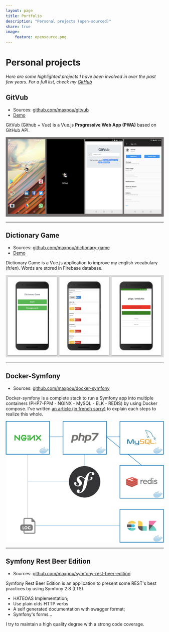 ```yaml
---
layout: page
title: Portfolio
description: "Personal projects (open-sourced)"
share: true
image:
    feature: opensource.png
---
```


# Personal projects

*Here are some highlighted projects I have been involved in over the past few years. For a full list, check my [GitHub](https://github.com/maxpou?tab=repositories)*

## GitVub

* Sources: [github.com/maxpou/gitvub](https://github.com/maxpou/gitvub)
* [Demo](http://www.maxpou.fr/gitvub/)

GitVub (Github + Vue) is a Vue.js **Progressive Web App (PWA)** based on GitHub API.

![GitVub Game screenshots](https://raw.githubusercontent.com/maxpou/gitvub/master/docs/mobile-screens.png)

<hr>

## Dictionary Game

* Sources: [github.com/maxpou/dictionary-game](https://github.com/maxpou/dictionary-game)
* [Demo](http://www.maxpou.fr/dictionary-game/)

Dictionary Game is a Vue.js application to improve my english vocabulary (fr/en). Words are stored in Firebase database.

![Dictionary Game screenshots](https://raw.githubusercontent.com/maxpou/dictionary-game/master/screenshots.png)

<hr>

## Docker-Symfony

* Sources: [github.com/maxpou/docker-symfony](https://github.com/maxpou/docker-symfony)

Docker-symfony is a complete stack to run a Symfony app into multiple containers (PHP7-FPM - NGINX - MySQL - ELK - REDIS) by using Docker compose. I've written [an article (in french sorry)](http://www.maxpou.fr/docker-pour-symfony/) to explain each steps to realize this whole.

![Docker-Symfony screenshots](https://raw.githubusercontent.com/maxpou/docker-symfony/master/doc/schema.png)

<hr>

## Symfony Rest Beer Edition

* Sources: [github.com/maxpou/symfony-rest-beer-edition](https://github.com/maxpou/symfony-rest-beer-edition)

Symfony Rest Beer Edition is an application to present some REST's best practices by using Symfony 2.8 (LTS).

* HATEOAS Implementation;
* Use plain olds HTTP verbs
* A self generated documentation with swagger format;
* Symfony's forms...

I try to maintain a high quality degree with a strong code coverage.
